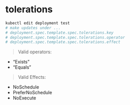 # tolerations
```sh
kubectl edit deployment test
# make updates under ...
# deployment.spec.template.spec.tolerations.key
# deployment.spec.template.spec.tolerations.operator
# deployment.spec.template.spec.tolerations.effect
```
> Valid operators:
* “Exists”
* “Equals”

> Valid Effects:
* NoSchedule
* PreferNoSchedule
* NoExecute
